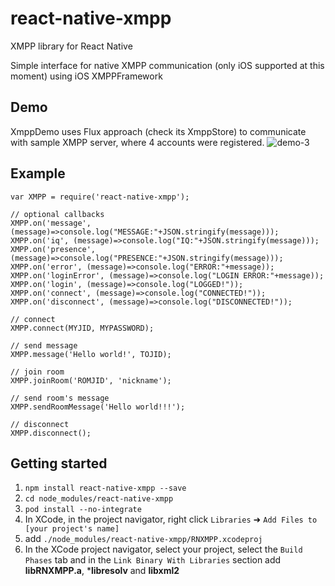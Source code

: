 # react-native-xmpp
XMPP library for React Native

Simple interface for native XMPP communication (only iOS supported at this moment) using iOS XMPPFramework

## Demo
XmppDemo uses Flux approach (check its XmppStore) to communicate with sample XMPP server, where 4 accounts were registered.
![demo-3](https://cloud.githubusercontent.com/assets/1321329/10537760/406affa6-73f4-11e5-986f-81a78adf129e.gif)


## Example

```
var XMPP = require('react-native-xmpp');

// optional callbacks
XMPP.on('message', (message)=>console.log("MESSAGE:"+JSON.stringify(message)));
XMPP.on('iq', (message)=>console.log("IQ:"+JSON.stringify(message)));
XMPP.on('presence', (message)=>console.log("PRESENCE:"+JSON.stringify(message)));
XMPP.on('error', (message)=>console.log("ERROR:"+message));
XMPP.on('loginError', (message)=>console.log("LOGIN ERROR:"+message));
XMPP.on('login', (message)=>console.log("LOGGED!"));
XMPP.on('connect', (message)=>console.log("CONNECTED!"));
XMPP.on('disconnect', (message)=>console.log("DISCONNECTED!"));

// connect
XMPP.connect(MYJID, MYPASSWORD);

// send message
XMPP.message('Hello world!', TOJID);

// join room
XMPP.joinRoom('ROMJID', 'nickname');

// send room's message
XMPP.sendRoomMessage('Hello world!!!');

// disconnect
XMPP.disconnect();

```


## Getting started
1. `npm install react-native-xmpp --save`
2. `cd node_modules/react-native-xmpp`
3. `pod install --no-integrate`
4. In XCode, in the project navigator, right click `Libraries` ➜ `Add Files to [your project's name]`
5. add `./node_modules/react-native-xmpp/RNXMPP.xcodeproj`
6. In the XCode project navigator, select your project, select the `Build Phases` tab and in the `Link Binary With Libraries` section add **libRNXMPP.a**, ***libresolv** and **libxml2**
